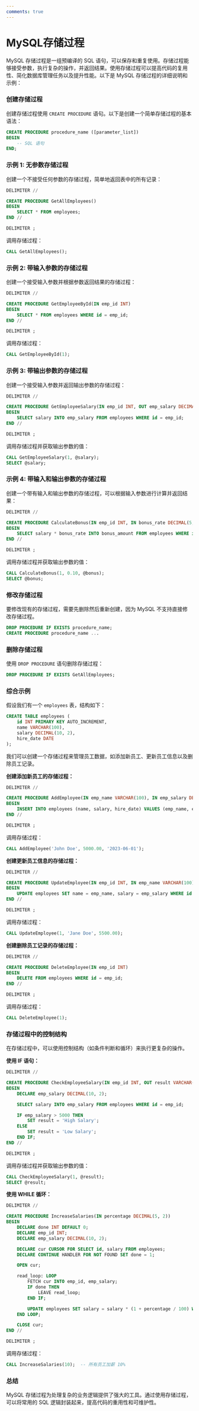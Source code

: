 ```yaml
---
comments: true
---
```


# MySQL存储过程

MySQL 存储过程是一组预编译的 SQL 语句，可以保存和重复使用。存储过程能够接受参数，执行复杂的操作，并返回结果。使用存储过程可以提高代码的复用性、简化数据库管理任务以及提升性能。以下是 MySQL 存储过程的详细说明和示例：

### 创建存储过程

创建存储过程使用 `CREATE PROCEDURE` 语句。以下是创建一个简单存储过程的基本语法：

```sql
CREATE PROCEDURE procedure_name ([parameter_list])
BEGIN
    -- SQL 语句
END;

```

### 示例 1: 无参数存储过程

创建一个不接受任何参数的存储过程，简单地返回表中的所有记录：

```sql
DELIMITER //

CREATE PROCEDURE GetAllEmployees()
BEGIN
    SELECT * FROM employees;
END //

DELIMITER ;

```

调用存储过程：

```sql
CALL GetAllEmployees();

```

### 示例 2: 带输入参数的存储过程

创建一个接受输入参数并根据参数返回结果的存储过程：

```sql
DELIMITER //

CREATE PROCEDURE GetEmployeeById(IN emp_id INT)
BEGIN
    SELECT * FROM employees WHERE id = emp_id;
END //

DELIMITER ;

```

调用存储过程：

```sql
CALL GetEmployeeById(1);

```

### 示例 3: 带输出参数的存储过程

创建一个接受输入参数并返回输出参数的存储过程：

```sql
DELIMITER //

CREATE PROCEDURE GetEmployeeSalary(IN emp_id INT, OUT emp_salary DECIMAL(10, 2))
BEGIN
    SELECT salary INTO emp_salary FROM employees WHERE id = emp_id;
END //

DELIMITER ;

```

调用存储过程并获取输出参数的值：

```sql
CALL GetEmployeeSalary(1, @salary);
SELECT @salary;

```

### 示例 4: 带输入和输出参数的存储过程

创建一个带有输入和输出参数的存储过程，可以根据输入参数进行计算并返回结果：

```sql
DELIMITER //

CREATE PROCEDURE CalculateBonus(IN emp_id INT, IN bonus_rate DECIMAL(5, 2), OUT bonus_amount DECIMAL(10, 2))
BEGIN
    SELECT salary * bonus_rate INTO bonus_amount FROM employees WHERE id = emp_id;
END //

DELIMITER ;

```

调用存储过程并获取输出参数的值：

```sql
CALL CalculateBonus(1, 0.10, @bonus);
SELECT @bonus;

```

### 修改存储过程

要修改现有的存储过程，需要先删除然后重新创建，因为 MySQL 不支持直接修改存储过程。

```sql
DROP PROCEDURE IF EXISTS procedure_name;
CREATE PROCEDURE procedure_name ...

```

### 删除存储过程

使用 `DROP PROCEDURE` 语句删除存储过程：

```sql
DROP PROCEDURE IF EXISTS GetAllEmployees;

```

### 综合示例

假设我们有一个 `employees` 表，结构如下：

```sql
CREATE TABLE employees (
    id INT PRIMARY KEY AUTO_INCREMENT,
    name VARCHAR(100),
    salary DECIMAL(10, 2),
    hire_date DATE
);

```

我们可以创建一个存储过程来管理员工数据，如添加新员工、更新员工信息以及删除员工记录。

**创建添加新员工的存储过程：**

```sql
DELIMITER //

CREATE PROCEDURE AddEmployee(IN emp_name VARCHAR(100), IN emp_salary DECIMAL(10, 2), IN emp_hire_date DATE)
BEGIN
    INSERT INTO employees (name, salary, hire_date) VALUES (emp_name, emp_salary, emp_hire_date);
END //

DELIMITER ;

```

调用存储过程：

```sql
CALL AddEmployee('John Doe', 5000.00, '2023-06-01');

```

**创建更新员工信息的存储过程：**

```sql
DELIMITER //

CREATE PROCEDURE UpdateEmployee(IN emp_id INT, IN emp_name VARCHAR(100), IN emp_salary DECIMAL(10, 2))
BEGIN
    UPDATE employees SET name = emp_name, salary = emp_salary WHERE id = emp_id;
END //

DELIMITER ;

```

调用存储过程：

```sql
CALL UpdateEmployee(1, 'Jane Doe', 5500.00);

```

**创建删除员工记录的存储过程：**

```sql
DELIMITER //

CREATE PROCEDURE DeleteEmployee(IN emp_id INT)
BEGIN
    DELETE FROM employees WHERE id = emp_id;
END //

DELIMITER ;

```

调用存储过程：

```sql
CALL DeleteEmployee(1);

```

### 存储过程中的控制结构

在存储过程中，可以使用控制结构（如条件判断和循环）来执行更复杂的操作。

**使用 IF 语句：**

```sql
DELIMITER //

CREATE PROCEDURE CheckEmployeeSalary(IN emp_id INT, OUT result VARCHAR(50))
BEGIN
    DECLARE emp_salary DECIMAL(10, 2);

    SELECT salary INTO emp_salary FROM employees WHERE id = emp_id;

    IF emp_salary > 5000 THEN
        SET result = 'High Salary';
    ELSE
        SET result = 'Low Salary';
    END IF;
END //

DELIMITER ;

```

调用存储过程并获取输出参数的值：

```sql
CALL CheckEmployeeSalary(1, @result);
SELECT @result;

```

**使用 WHILE 循环：**

```sql
DELIMITER //

CREATE PROCEDURE IncreaseSalaries(IN percentage DECIMAL(5, 2))
BEGIN
    DECLARE done INT DEFAULT 0;
    DECLARE emp_id INT;
    DECLARE emp_salary DECIMAL(10, 2);

    DECLARE cur CURSOR FOR SELECT id, salary FROM employees;
    DECLARE CONTINUE HANDLER FOR NOT FOUND SET done = 1;

    OPEN cur;

    read_loop: LOOP
        FETCH cur INTO emp_id, emp_salary;
        IF done THEN
            LEAVE read_loop;
        END IF;

        UPDATE employees SET salary = salary * (1 + percentage / 100) WHERE id = emp_id;
    END LOOP;

    CLOSE cur;
END //

DELIMITER ;

```

调用存储过程：

```sql
CALL IncreaseSalaries(10);  -- 所有员工加薪 10%

```

### 总结

MySQL 存储过程为处理复杂的业务逻辑提供了强大的工具。通过使用存储过程，可以将常用的 SQL 逻辑封装起来，提高代码的重用性和可维护性。